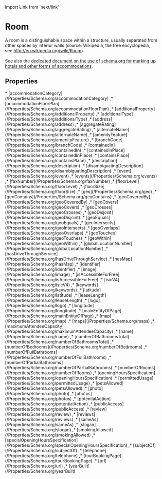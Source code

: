 import Link from 'next/link'

# Room

A room is a distinguishable space within a structure, usually separated from other spaces by interior walls (source: Wikipedia, the free encyclopedia, see <a href="http://en.wikipedia.org/wiki/Room">http://en.wikipedia.org/wiki/Room</Link>).
<br /><br />
See also the <a href="/docs/hotels.html">dedicated document on the use of schema.org for marking up hotels and other forms of accommodations</a>.

## Properties

<Grid>
* [accommodationCategory](/Properties/Schema.org/accommodationCategory)
,* [accommodationFloorPlan](/Properties/Schema.org/accommodationFloorPlan)
,* [additionalProperty](/Properties/Schema.org/additionalProperty)
,* [additionalType](/Properties/Schema.org/additionalType)
,* [address](/Properties/Schema.org/address)
,* [aggregateRating](/Properties/Schema.org/aggregateRating)
,* [alternateName](/Properties/Schema.org/alternateName)
,* [amenityFeature](/Properties/Schema.org/amenityFeature)
,* [branchCode](/Properties/Schema.org/branchCode)
,* [containedIn](/Properties/Schema.org/containedIn)
,* [containedInPlace](/Properties/Schema.org/containedInPlace)
,* [containsPlace](/Properties/Schema.org/containsPlace)
,* [description](/Properties/Schema.org/description)
,* [disambiguatingDescription](/Properties/Schema.org/disambiguatingDescription)
,* [event](/Properties/Schema.org/event)
,* [events](/Properties/Schema.org/events)
,* [faxNumber](/Properties/Schema.org/faxNumber)
,* [floorLevel](/Properties/Schema.org/floorLevel)
,* [floorSize](/Properties/Schema.org/floorSize)
,* [geo](/Properties/Schema.org/geo)
,* [geoContains](/Properties/Schema.org/geoContains)
,* [geoCoveredBy](/Properties/Schema.org/geoCoveredBy)
,* [geoCovers](/Properties/Schema.org/geoCovers)
,* [geoCrosses](/Properties/Schema.org/geoCrosses)
,* [geoDisjoint](/Properties/Schema.org/geoDisjoint)
,* [geoEquals](/Properties/Schema.org/geoEquals)
,* [geoIntersects](/Properties/Schema.org/geoIntersects)
,* [geoOverlaps](/Properties/Schema.org/geoOverlaps)
,* [geoTouches](/Properties/Schema.org/geoTouches)
,* [geoWithin](/Properties/Schema.org/geoWithin)
,* [globalLocationNumber](/Properties/Schema.org/globalLocationNumber)
,* [hasDriveThroughService](/Properties/Schema.org/hasDriveThroughService)
,* [hasMap](/Properties/Schema.org/hasMap)
,* [identifier](/Properties/Schema.org/identifier)
,* [image](/Properties/Schema.org/image)
,* [isAccessibleForFree](/Properties/Schema.org/isAccessibleForFree)
,* [isicV4](/Properties/Schema.org/isicV4)
,* [keywords](/Properties/Schema.org/keywords)
,* [latitude](/Properties/Schema.org/latitude)
,* [leaseLength](/Properties/Schema.org/leaseLength)
,* [logo](/Properties/Schema.org/logo)
,* [longitude](/Properties/Schema.org/longitude)
,* [mainEntityOfPage](/Properties/Schema.org/mainEntityOfPage)
,* [map](/Properties/Schema.org/map)
,* [maps](/Properties/Schema.org/maps)
,* [maximumAttendeeCapacity](/Properties/Schema.org/maximumAttendeeCapacity)
,* [name](/Properties/Schema.org/name)
,* [numberOfBathroomsTotal](/Properties/Schema.org/numberOfBathroomsTotal)
,* [numberOfBedrooms](/Properties/Schema.org/numberOfBedrooms)
,* [numberOfFullBathrooms](/Properties/Schema.org/numberOfFullBathrooms)
,* [numberOfPartialBathrooms](/Properties/Schema.org/numberOfPartialBathrooms)
,* [numberOfRooms](/Properties/Schema.org/numberOfRooms)
,* [openingHoursSpecification](/Properties/Schema.org/openingHoursSpecification)
,* [permittedUsage](/Properties/Schema.org/permittedUsage)
,* [petsAllowed](/Properties/Schema.org/petsAllowed)
,* [photo](/Properties/Schema.org/photo)
,* [photos](/Properties/Schema.org/photos)
,* [potentialAction](/Properties/Schema.org/potentialAction)
,* [publicAccess](/Properties/Schema.org/publicAccess)
,* [review](/Properties/Schema.org/review)
,* [reviews](/Properties/Schema.org/reviews)
,* [sameAs](/Properties/Schema.org/sameAs)
,* [slogan](/Properties/Schema.org/slogan)
,* [smokingAllowed](/Properties/Schema.org/smokingAllowed)
,* [specialOpeningHoursSpecification](/Properties/Schema.org/specialOpeningHoursSpecification)
,* [subjectOf](/Properties/Schema.org/subjectOf)
,* [telephone](/Properties/Schema.org/telephone)
,* [tourBookingPage](/Properties/Schema.org/tourBookingPage)
,* [url](/Properties/Schema.org/url)
,* [yearBuilt](/Properties/Schema.org/yearBuilt)

</Grid>

